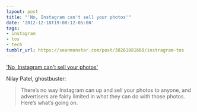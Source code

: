 ```yaml
---
layout: post
title: "'No, Instagram can't sell your photos'"
date: '2012-12-18T19:00:12-05:00'
tags:
- instagram
- tos
- tech
tumblr_url: https://seanmonstar.com/post/38261881668/instragram-tos
---
```

['No, Instagram can't sell your photos'](http://thisistheverge.tumblr.com/post/38241745761/no-instagram-cant-sell-your-photos-what-the)  

Nilay Patel, ghostbuster:

> There’s no way Instagram can up and sell your photos to anyone, and advertisers are fairly limited in what they can do with those photos. Here’s what’s going on.

